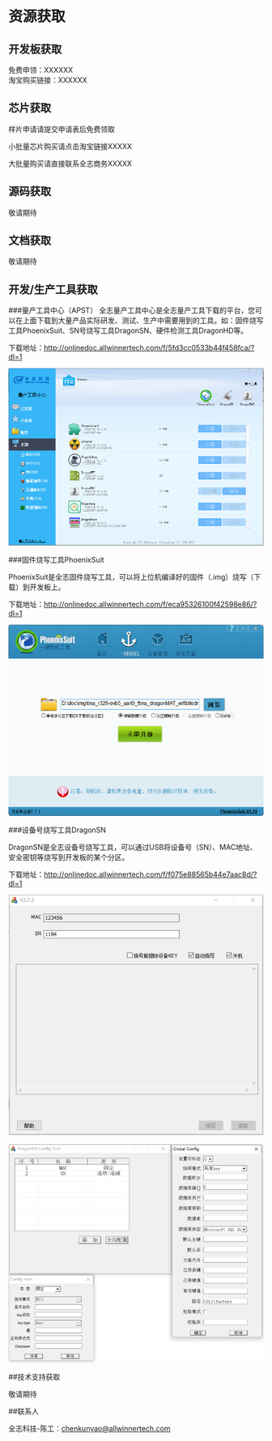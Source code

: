 # 资源获取



## 开发板获取

免费申领：XXXXXX  
淘宝购买链接：XXXXXX    


## 芯片获取

样片申请请提交申请表后免费领取 

小批量芯片购买请点击淘宝链接XXXXX    

大批量购买请直接联系全志商务XXXXX    

## 源码获取

敬请期待

## 文档获取

敬请期待

## 开发/生产工具获取

###量产工具中心（APST）
全志量产工具中心是全志量产工具下载的平台，您可以在上面下载到大量产品实际研发、测试、生产中需要用到的工具。如：固件烧写工具PhoenixSuit、SN号烧写工具DragonSN、硬件检测工具DragonHD等。  

下载地址：http://onlinedoc.allwinnertech.com/f/5fd3cc0533b44f458fca/?dl=1  

![APST截图](./assets/img/APST截图.png)





###固件烧写工具PhoenixSuit

PhoenixSuit是全志固件烧写工具，可以将上位机编译好的固件（.img）烧写（下载）到开发板上。    

下载地址：http://onlinedoc.allwinnertech.com/f/eca95326100f42598e86/?dl=1

![PhoenixSuit截图](assets/img/PhoenixSuit%E6%88%AA%E5%9B%BE.png)



###设备号烧写工具DragonSN

DragonSN是全志设备号烧写工具，可以通过USB将设备号（SN）、MAC地址、安全密钥等烧写到开发板的某个分区。

下载地址：http://onlinedoc.allwinnertech.com/f/f075e88565b44e7aac8d/?dl=1    

![DragonSN截图](assets/img/DragonSN%E6%88%AA%E5%9B%BE.png)

![DragonSN配置截图](assets/img/DragonSN%E9%85%8D%E7%BD%AE%E6%88%AA%E5%9B%BE.png)

##技术支持获取

敬请期待



##联系人

全志科技-陈工：chenkunyao@allwinnertech.com


